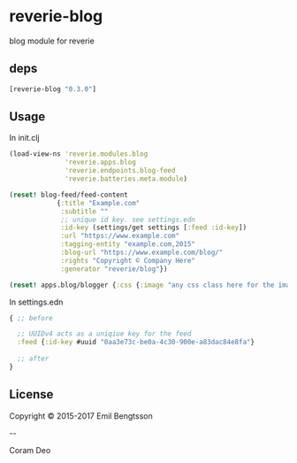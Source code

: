 # reverie-blog

blog module for reverie

## deps

```clojure
[reverie-blog "0.3.0"]
```
## Usage

In init.clj

```clojure
(load-view-ns 'reverie.modules.blog
              'reverie.apps.blog
              'reverie.endpoints.blog-feed
              'reverie.batteries.meta.module)

(reset! blog-feed/feed-content
            {:title "Example.com"
             :subtitle ""
             ;; unique id key. see settings.edn
             :id-key (settings/get settings [:feed :id-key])
             :url "https://www.example.com"
             :tagging-entity "example.com,2015"
             :blog-url "https://www.example.com/blog/"
             :rights "Copyright © Company Here"
             :generator "reverie/blog"})

(reset! apps.blog/blogger {:css {:image "any css class here for the image"}})
```

In settings.edn

```clojure
{ ;; before

  ;; UUIDv4 acts as a uniqiue key for the feed
  :feed {:id-key #uuid "0aa3e73c-be0a-4c30-900e-a83dac84e8fa"}
  
  ;; after
}
```

## License

Copyright © 2015-2017 Emil Bengtsson

--

Coram Deo
